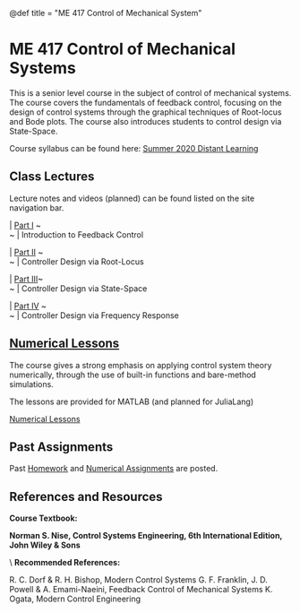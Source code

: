 @def title = "ME 417 Control of Mechanical System"
<!-- @def tags = ["syntax", "code"] -->
<!-- @def hascode = true -->
# ME 417 Control of Mechanical Systems

<!-- \tableofcontents -->

This is a senior level course in the subject of control of mechanical systems. The course covers the fundamentals of feedback control, focusing on the design of control systems through the graphical techniques of Root-locus and Bode plots. The course also introduces students to control design via State-Space.

Course syllabus can be found here: 
[Summer 2020 Distant Learning](assets/syllabus/Syllabus_DL_Summer2020.pdf)
  

## Class Lectures
Lecture notes and videos (planned) can be found listed on the site navigation bar.

| [Part I](part_i/introduction/index.html) ~~~<br>~~~ |  Introduction to Feedback Control

| [Part II](part_ii/introduction/index.html)  ~~~<br>~~~ | Controller Design via Root-Locus

| [Part III](part_iii/introduction/index.html)~~~<br>~~~ | Controller Design via State-Space

| [Part IV](part_iv/introduction/index.html)  ~~~<br>~~~ | Controller Design via Frequency Response

## [Numerical Lessons](numerical_lessons/index.html)
The course gives a strong emphasis on applying control system theory numerically, through the use of built-in functions and bare-method simulations. 

The lessons are provided for MATLAB (and planned for JuliaLang)

[Numerical Lessons](numerical_lessons/index.html)

## Past Assignments
Past [Homework](homeworks/index.html) and [Numerical Assignments](numerical_assignments/index.html) are posted. 

## References and Resources
**Course Textbook:**

**Norman S. Nise, Control Systems Engineering, 6th International Edition, John Wiley & Sons**

\\
**Recommended References:**

R. C. Dorf & R. H. Bishop, Modern Control Systems
G. F. Franklin, J. D. Powell & A. Emami-Naeini, Feedback Control of Mechanical Systems
K. Ogata, Modern Control Engineering



